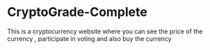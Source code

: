 # CryptoGrade-Complete
This is a cryptocurrency website where you can see the price of the currency , participate in voting and also buy the currency 
